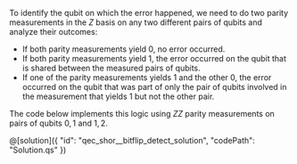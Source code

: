 To identify the qubit on which the error happened, we need to do two parity measurements in the $Z$ basis on any two different pairs of qubits and analyze their outcomes: 

- If both parity measurements yield $0$, no error occurred.
- If both parity measurements yield $1$, the error occurred on the qubit that is shared between the measured pairs of qubits.
- If one of the parity measurements yields $1$ and the other $0$, the error occurred on the qubit that was part of only the pair of qubits involved in the measurement that yields $1$ but not the other pair.

The code below implements this logic using $ZZ$ parity measurements on pairs of qubits $0, 1$ and $1, 2$.

@[solution]({
    "id": "qec_shor__bitflip_detect_solution",
    "codePath": "Solution.qs"
})
